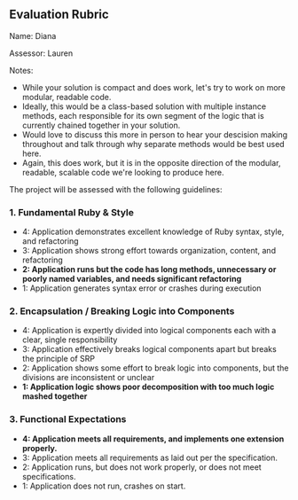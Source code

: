 ## Evaluation Rubric

Name: Diana

Assessor: Lauren

Notes:

* While your solution is compact and does work, let's try to work on more modular, readable code.
* Ideally, this would be a class-based solution with multiple instance methods, each responsible for its own segment of the logic that is currently chained together in your solution.
* Would love to discuss this more in person to hear your descision making throughout and talk through why separate methods would be best used here.
* Again, this does work, but it is in the opposite direction of the modular, readable, scalable code we're looking to produce here.

The project will be assessed with the following guidelines:

### 1. Fundamental Ruby & Style

* 4:  Application demonstrates excellent knowledge of Ruby syntax, style, and refactoring
* 3:  Application shows strong effort towards organization, content, and refactoring
* **2:  Application runs but the code has long methods, unnecessary or poorly named variables, and needs significant refactoring**
* 1:  Application generates syntax error or crashes during execution

### 2. Encapsulation / Breaking Logic into Components

* 4: Application is expertly divided into logical components each with a clear, single responsibility
* 3: Application effectively breaks logical components apart but breaks the principle of SRP
* 2: Application shows some effort to break logic into components, but the divisions are inconsistent or unclear
* **1: Application logic shows poor decomposition with too much logic mashed together**

### 3. Functional Expectations

* **4: Application meets all requirements, and implements one extension properly.**
* 3: Application meets all requirements as laid out per the specification.
* 2: Application runs, but does not work properly, or does not meet specifications.
* 1: Application does not run, crashes on start.
